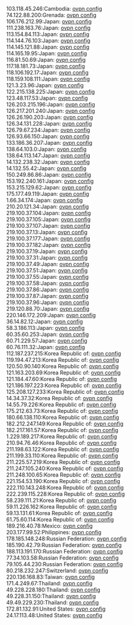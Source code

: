 103.118.45.246:Cambodia: [ovpn config](vpn/103_118_45_246.ovpn)  
74.122.88.200:Grenada: [ovpn config](vpn/74_122_88_200.ovpn)  
106.176.212.99:Japan: [ovpn config](vpn/106_176_212_99.ovpn)  
111.238.163.76:Japan: [ovpn config](vpn/111_238_163_76.ovpn)  
113.154.84.113:Japan: [ovpn config](vpn/113_154_84_113.ovpn)  
114.144.76.103:Japan: [ovpn config](vpn/114_144_76_103.ovpn)  
114.145.121.88:Japan: [ovpn config](vpn/114_145_121_88.ovpn)  
114.165.19.95:Japan: [ovpn config](vpn/114_165_19_95.ovpn)  
116.81.50.69:Japan: [ovpn config](vpn/116_81_50_69.ovpn)  
117.18.181.73:Japan: [ovpn config](vpn/117_18_181_73.ovpn)  
118.106.192.17:Japan: [ovpn config](vpn/118_106_192_17.ovpn)  
118.159.108.111:Japan: [ovpn config](vpn/118_159_108_111.ovpn)  
121.3.23.96:Japan: [ovpn config](vpn/121_3_23_96.ovpn)  
122.215.138.225:Japan: [ovpn config](vpn/122_215_138_225.ovpn)  
123.48.117.53:Japan: [ovpn config](vpn/123_48_117_53.ovpn)  
126.203.215.196:Japan: [ovpn config](vpn/126_203_215_196.ovpn)  
126.217.201.240:Japan: [ovpn config](vpn/126_217_201_240.ovpn)  
126.26.190.203:Japan: [ovpn config](vpn/126_26_190_203.ovpn)  
126.34.131.228:Japan: [ovpn config](vpn/126_34_131_228.ovpn)  
126.79.67.234:Japan: [ovpn config](vpn/126_79_67_234.ovpn)  
126.93.66.150:Japan: [ovpn config](vpn/126_93_66_150.ovpn)  
133.186.36.207:Japan: [ovpn config](vpn/133_186_36_207.ovpn)  
138.64.103.0:Japan: [ovpn config](vpn/138_64_103_0.ovpn)  
138.64.113.147:Japan: [ovpn config](vpn/138_64_113_147.ovpn)  
14.132.238.32:Japan: [ovpn config](vpn/14_132_238_32.ovpn)  
14.132.55.42:Japan: [ovpn config](vpn/14_132_55_42.ovpn)  
150.249.86.86:Japan: [ovpn config](vpn/150_249_86_86.ovpn)  
153.192.240.161:Japan: [ovpn config](vpn/153_192_240_161.ovpn)  
153.215.129.62:Japan: [ovpn config](vpn/153_215_129_62.ovpn)  
175.177.49.119:Japan: [ovpn config](vpn/175_177_49_119.ovpn)  
1.66.34.174:Japan: [ovpn config](vpn/1_66_34_174.ovpn)  
210.20.121.34:Japan: [ovpn config](vpn/210_20_121_34.ovpn)  
219.100.37.104:Japan: [ovpn config](vpn/219_100_37_104.ovpn)  
219.100.37.105:Japan: [ovpn config](vpn/219_100_37_105.ovpn)  
219.100.37.107:Japan: [ovpn config](vpn/219_100_37_107.ovpn)  
219.100.37.13:Japan: [ovpn config](vpn/219_100_37_13.ovpn)  
219.100.37.177:Japan: [ovpn config](vpn/219_100_37_177.ovpn)  
219.100.37.182:Japan: [ovpn config](vpn/219_100_37_182.ovpn)  
219.100.37.19:Japan: [ovpn config](vpn/219_100_37_19.ovpn)  
219.100.37.31:Japan: [ovpn config](vpn/219_100_37_31.ovpn)  
219.100.37.49:Japan: [ovpn config](vpn/219_100_37_49.ovpn)  
219.100.37.51:Japan: [ovpn config](vpn/219_100_37_51.ovpn)  
219.100.37.55:Japan: [ovpn config](vpn/219_100_37_55.ovpn)  
219.100.37.58:Japan: [ovpn config](vpn/219_100_37_58.ovpn)  
219.100.37.86:Japan: [ovpn config](vpn/219_100_37_86.ovpn)  
219.100.37.87:Japan: [ovpn config](vpn/219_100_37_87.ovpn)  
219.100.37.96:Japan: [ovpn config](vpn/219_100_37_96.ovpn)  
219.120.88.70:Japan: [ovpn config](vpn/219_120_88_70.ovpn)  
220.146.172.209:Japan: [ovpn config](vpn/220_146_172_209.ovpn)  
36.14.82.12:Japan: [ovpn config](vpn/36_14_82_12.ovpn)  
58.3.186.113:Japan: [ovpn config](vpn/58_3_186_113.ovpn)  
60.35.60.253:Japan: [ovpn config](vpn/60_35_60_253.ovpn)  
60.71.229.57:Japan: [ovpn config](vpn/60_71_229_57.ovpn)  
60.76.111.32:Japan: [ovpn config](vpn/60_76_111_32.ovpn)  
112.187.237.215:Korea Republic of: [ovpn config](vpn/112_187_237_215.ovpn)  
119.194.47.213:Korea Republic of: [ovpn config](vpn/119_194_47_213.ovpn)  
120.50.90.140:Korea Republic of: [ovpn config](vpn/120_50_90_140.ovpn)  
121.163.203.69:Korea Republic of: [ovpn config](vpn/121_163_203_69.ovpn)  
121.184.47.60:Korea Republic of: [ovpn config](vpn/121_184_47_60.ovpn)  
121.186.197.223:Korea Republic of: [ovpn config](vpn/121_186_197_223.ovpn)  
125.208.127.233:Korea Republic of: [ovpn config](vpn/125_208_127_233.ovpn)  
14.34.37.32:Korea Republic of: [ovpn config](vpn/14_34_37_32.ovpn)  
14.55.79.226:Korea Republic of: [ovpn config](vpn/14_55_79_226.ovpn)  
175.212.63.73:Korea Republic of: [ovpn config](vpn/175_212_63_73.ovpn)  
180.66.138.110:Korea Republic of: [ovpn config](vpn/180_66_138_110.ovpn)  
182.212.247.149:Korea Republic of: [ovpn config](vpn/182_212_247_149.ovpn)  
182.217.161.57:Korea Republic of: [ovpn config](vpn/182_217_161_57.ovpn)  
1.229.189.217:Korea Republic of: [ovpn config](vpn/1_229_189_217.ovpn)  
210.94.76.46:Korea Republic of: [ovpn config](vpn/210_94_76_46.ovpn)  
211.198.63.122:Korea Republic of: [ovpn config](vpn/211_198_63_122.ovpn)  
211.199.33.110:Korea Republic of: [ovpn config](vpn/211_199_33_110.ovpn)  
211.225.57.219:Korea Republic of: [ovpn config](vpn/211_225_57_219.ovpn)  
211.247.105.240:Korea Republic of: [ovpn config](vpn/211_247_105_240.ovpn)  
211.248.100.65:Korea Republic of: [ovpn config](vpn/211_248_100_65.ovpn)  
221.154.53.190:Korea Republic of: [ovpn config](vpn/221_154_53_190.ovpn)  
222.110.143.248:Korea Republic of: [ovpn config](vpn/222_110_143_248.ovpn)  
222.239.115.228:Korea Republic of: [ovpn config](vpn/222_239_115_228.ovpn)  
58.239.111.21:Korea Republic of: [ovpn config](vpn/58_239_111_21.ovpn)  
59.11.226.162:Korea Republic of: [ovpn config](vpn/59_11_226_162.ovpn)  
59.13.131.61:Korea Republic of: [ovpn config](vpn/59_13_131_61.ovpn)  
61.75.60.114:Korea Republic of: [ovpn config](vpn/61_75_60_114.ovpn)  
189.216.40.78:Mexico: [ovpn config](vpn/189_216_40_78.ovpn)  
203.177.99.52:Philippines: [ovpn config](vpn/203_177_99_52.ovpn)  
178.185.148.248:Russian Federation: [ovpn config](vpn/178_185_148_248.ovpn)  
185.190.42.79:Russian Federation: [ovpn config](vpn/185_190_42_79.ovpn)  
188.113.191.170:Russian Federation: [ovpn config](vpn/188_113_191_170.ovpn)  
77.34.103.58:Russian Federation: [ovpn config](vpn/77_34_103_58.ovpn)  
79.105.44.230:Russian Federation: [ovpn config](vpn/79_105_44_230.ovpn)  
80.218.232.247:Switzerland: [ovpn config](vpn/80_218_232_247.ovpn)  
220.136.168.83:Taiwan: [ovpn config](vpn/220_136_168_83.ovpn)  
171.4.249.67:Thailand: [ovpn config](vpn/171_4_249_67.ovpn)  
49.228.228.180:Thailand: [ovpn config](vpn/49_228_228_180.ovpn)  
49.228.31.150:Thailand: [ovpn config](vpn/49_228_31_150.ovpn)  
49.49.229.230:Thailand: [ovpn config](vpn/49_49_229_230.ovpn)  
172.81.132.91:United States: [ovpn config](vpn/172_81_132_91.ovpn)  
24.17.113.48:United States: [ovpn config](vpn/24_17_113_48.ovpn)  
